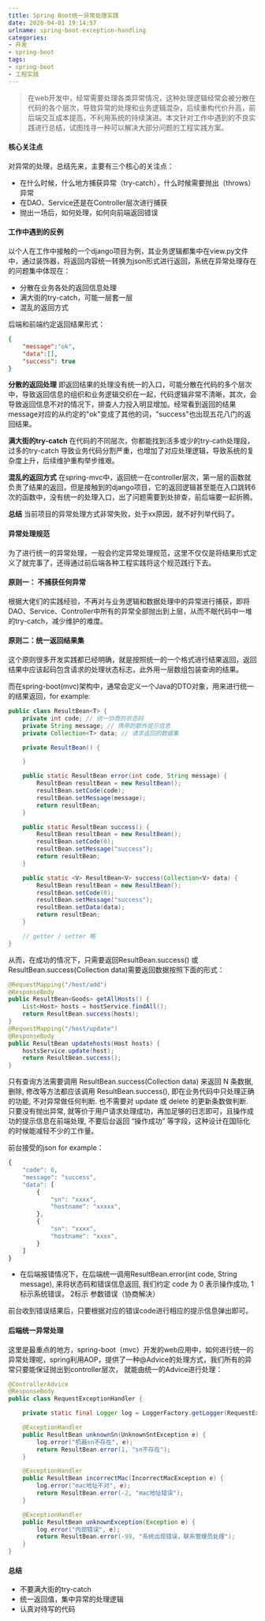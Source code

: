 ```yaml
---
title: Spring Boot统一异常处理实践
date: 2020-04-01 19:14:57
urlname: spring-boot-exception-handling
categories:
- 开发
- spring-boot
tags:
- spring-boot
- 工程实践
---
```


>在web开发中，经常需要处理各类异常情况，这种处理逻辑经常会被分散在代码的各个层次，导致异常的处理和业务逻辑混杂，后续重构代价升高，前后端交互成本提高，不利用系统的持续演进。本文针对工作中遇到的不良实践进行总结，试图找寻一种可以解决大部分问题的工程实践方案。

<!-- more -->

#### 核心关注点
对异常的处理，总结先来，主要有三个核心的关注点：
- 在什么时候，什么地方捕获异常（try-catch），什么时候需要抛出（throws）异常
- 在DAO、Service还是在Controller层次进行捕获
- 抛出一场后，如何处理，如何向前端返回错误

#### 工作中遇到的反例
以个人在工作中接触的一个django项目为例，其业务逻辑都集中在view.py文件中，通过装饰器，将返回内容统一转换为json形式进行返回，系统在异常处理存在的问题集中体现在：

- 分散在业务各处的返回信息处理
- 满大街的try-catch，可能一层套一层
- 混乱的返回方式

后端和前端约定返回结果形式：
```json
{
    "message":"ok",
    "data":[],
    "success": true
}
```

**分散的返回处理**
即返回结果的处理没有统一的入口，可能分散在代码的多个层次中，导致返回信息的组织和业务逻辑交织在一起，代码逻辑非常不清晰，其次，会导致返回信息不对的情况下，排查人力投入明显增加。经常看到返回的结果message对应的从约定的"ok"变成了其他的词，"success"也出现五花八门的返回结果。

**满大街的try-catch**
在代码的不同层次，你都能找到活多或少的try-cath处理段，过多的try-catch 导致业务代码分割严重，也增加了对应处理逻辑，导致系统的复杂度上升，后续维护重构举步维艰。

**混乱的返回方式**
在spring-mvc中，返回统一在controller层次，第一层的函数就负责了结果的返回，但是接触到的django项目，它的返回逻辑甚至能在入口跳转6次的函数中，没有统一的处理入口，出了问题需要到处排查，前后端要一起折腾。

**总结**
当前项目的异常处理方式非常失败，处于xx原因，就不好列举代码了。

#### 异常处理规范

为了进行统一的异常处理，一般会约定异常处理规范，这里不仅仅是将结果形式定义了就完事了，还得通过前后端各种工程实践将这个规范践行下去。

#### 原则一： 不捕获任何异常
根据大佬们的实践经验，不再对与业务逻辑和数据处理中的异常进行捕获，即将DAO、Service、Controller中所有的异常全部抛出到上层，从而不眠代码中一堆的try-catch，减少维护的难度。

#### 原则二：统一返回结果集
这个原则很多开发实践都已经明确，就是按照统一的一个格式进行结果返回，返回结果中应该起码包含请求的处理状态标志，此外用一层数组包装查询的结果。

而在spring-boot(mvc)架构中，通常会定义一个Java的DTO对象，用来进行统一的结果返回，for example:

```java
public class ResultBean<T> {
    private int code; // 统一协商的状态码
    private String message; // 携带的额外提示信息
    private Collection<T> data; // 请求返回的数据集

    private ResultBean() {

    }

    public static ResultBean error(int code, String message) {
        ResultBean resultBean = new ResultBean();
        resultBean.setCode(code);
        resultBean.setMessage(message);
        return resultBean;
    }

    public static ResultBean success() {
        ResultBean resultBean = new ResultBean();
        resultBean.setCode(0);
        resultBean.setMessage("success");
        return resultBean;
    }

    public static <V> ResultBean<V> success(Collection<V> data) {
        ResultBean resultBean = new ResultBean();
        resultBean.setCode(0);
        resultBean.setMessage("success");
        resultBean.setData(data);
        return resultBean;
    }

    // getter / setter 略
}

```

从而，在成功的情况下，只需要返回ResultBean.success() 或 ResultBean.success(Collection<V> data)需要返回数据按照下面的形式：
```java
@RequestMapping("/host/add")
@ResponseBody
public ResultBean<Goods> getAllHosts() {
    List<Host> hosts = hostService.findAll();
    return ResultBean.success(hosts);
}
@RequestMapping("/host/update")
@ResponseBody
public ResultBean updatehosts(Host hosts) {
    hostsService.update(host);
    return ResultBean.success();
}
````

只有查询方法需要调用 ResultBean.success(Collection<V> data) 来返回 N 条数据, 删除, 修改等方法都应该调用 ResultBean.success(), 即在业务代码中只处理正确的功能, 不对异常做任何判断. 也不需要对 update 或 delete 的更新条数做判断. 只要没有抛出异常, 就等价于用户请求处理成功，再加足够的日志即可，且操作成功的提示信息在前端处理, 不要后台返回 “操作成功” 等字段，这种设计在国际化的时候能减轻不少的工作量。

前台接受的json for example：
```javascript
{
    "code": 0,
    "message": "success",
    "data": [
        {
            "sn": "xxxx",
            "hostname": "xxxxx",
        },
        {
            "sn": "xxxx",
            "hostname": "xxxx",
        }
    ]
}

```

- 在后端报错情况下，在后端统一调用ResultBean.error(int code, String message), 来将状态码和错误信息返回, 我们约定 code 为 0 表示操作成功, 1 标示系统错误， 2标示 参数错误（协商解决）

前台收到错误结果后，只要根据对应的错误code进行相应的提示信息弹出即可。

#### 后端统一异常处理
这里是最重点的地方，spring-boot（mvc）开发的web应用中，如何进行统一的异常处理呢，spring利用AOP，提供了一种@Advice的处理方式，我们所有的异常只要能保证抛出到controller层次， 就能由统一的Advice进行处理：

```java
@ControllerAdvice
@ResponseBody
public class RequestExceptionHandler {

    private static final Logger log = LoggerFactory.getLogger(RequestExceptionHandler.class);

    @ExceptionHandler
    public ResultBean unknownSn(UnknownSntException e) {
        log.error("机器sn不存在", e);
        return ResultBean.error(1, "sn不存在");
    }

    @ExceptionHandler
    public ResultBean incorrectMac(IncorrectMacException e) {
        log.error("mac地址不对", e);
        return ResultBean.error(-2, "mac地址错误");
    }

    @ExceptionHandler
    public ResultBean unknownException(Exception e) {
        log.error("内部错误", e);
        return ResultBean.error(-99, "系统出现错误，联系管理员处理");
    }
}

```

#### 总结
- 不要满大街的try-catch
- 统一返回值，集中异常的处理逻辑
- 认真对待写的代码
